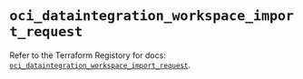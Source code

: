 # `oci_dataintegration_workspace_import_request`

Refer to the Terraform Registory for docs: [`oci_dataintegration_workspace_import_request`](https://registry.terraform.io/providers/oracle/oci/6.18.0/docs/resources/dataintegration_workspace_import_request).

